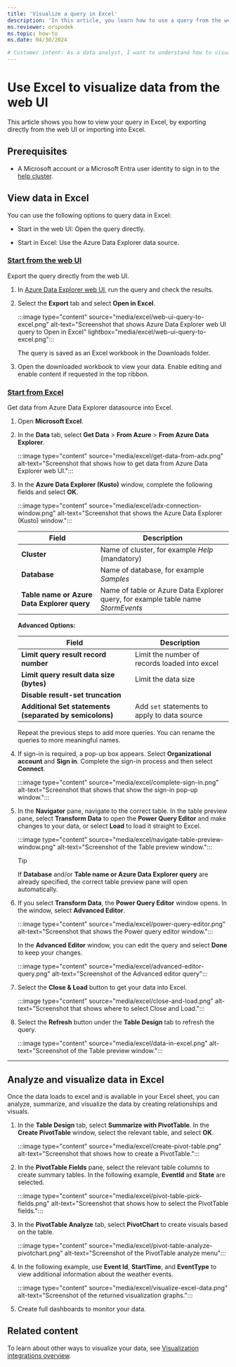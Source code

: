 ```yaml
---
title: 'Visualize a query in Excel'
description: 'In this article, you learn how to use a query from the web UI into Excel, by exporting it directly or by using the native connector in Excel.'
ms.reviewer: orspodek
ms.topic: how-to
ms.date: 04/30/2024

# Customer intent: As a data analyst, I want to understand how to visualize my Azure Data Explorer data in Excel.
---
```


# Use Excel to visualize data from the web UI

This article shows you how to view your query in Excel, by exporting directly from the web UI or importing into Excel.

## Prerequisites

* A Microsoft account or a Microsoft Entra user identity to sign in to the [help cluster](https://dataexplorer.azure.com/clusters/help/databases/Samples).

## View data in Excel

You can use the following options to query data in Excel:

* Start in the web UI: Open the query directly.

* Start in Excel: Use the Azure Data Explorer data source.

### [Start from the web UI](#tab/azure-data-explorer)
Export the query directly from the web UI.

1. In [Azure Data Explorer web UI](https://dataexplorer.azure.com/clusters/help/databases/Samples), run the query and check the results.

1. Select the **Export** tab and select **Open in Excel**.

    :::image type="content" source="media/excel/web-ui-query-to-excel.png" alt-text="Screenshot that shows Azure Data Explorer web UI query to Open in Excel" lightbox="media/excel/web-ui-query-to-excel.png":::

    The query is saved as an Excel workbook in the Downloads folder.

1. Open the downloaded workbook to view your data. Enable editing and enable content if requested in the top ribbon.

### [Start from Excel](#tab/excel)

Get data from Azure Data Explorer datasource into Excel.

1. Open **Microsoft Excel**.

1. In the **Data** tab, select **Get Data** > **From Azure** > **From Azure Data Explorer**.

    :::image type="content" source="media/excel/get-data-from-adx.png" alt-text="Screenshot that shows how to get data from Azure Data Explorer web UI.":::

1. In the **Azure Data Explorer (Kusto)** window, complete the following fields and select **OK**.

    :::image type="content" source="media/excel/adx-connection-window.png" alt-text="Screenshot that shows the Azure Data Explorer (Kusto) window.":::

    |Field   |Description |
    |---------|---------|
    |**Cluster**   |   Name of cluster, for example *Help* (mandatory)      |
    |**Database**     |    Name of database, for example *Samples*      |
    |**Table name or Azure Data Explorer query**    |     Name of table or Azure Data Explorer query, for example table name *StormEvents*    |

    **Advanced Options:**

     |Field   |Description |
    |---------|---------|
    |**Limit query result record number**     |     Limit the number of records loaded into excel  |
    |**Limit query result data size (bytes)**    |    Limit the data size      |
    |**Disable result-set truncation**    |         |
    |**Additional Set statements (separated by semicolons)**    |    Add `set` statements to apply to data source     |

    Repeat the previous steps to add more queries. You can rename the queries to more meaningful names.

1. If sign-in is required, a pop-up box appears. Select **Organizational account** and **Sign in**. Complete the sign-in process and then select **Connect**.

    :::image type="content" source="media/excel/complete-sign-in.png" alt-text="Screenshot that shows that show the sign-in pop-up window.":::

1. In the **Navigator** pane, navigate to the correct table. In the table preview pane, select **Transform Data** to open the **Power Query Editor** and make changes to your data, or select **Load** to load it straight to Excel.

    :::image type="content" source="media/excel/navigate-table-preview-window.png" alt-text="Screenshot of the Table preview window.":::

    > [!TIP]
    > If **Database** and/or **Table name or Azure Data Explorer query** are already specified, the correct table preview pane will open automatically.

1. If you select **Transform Data**, the **Power Query Editor** window opens. In the window, select **Advanced Editor**.

    :::image type="content" source="media/excel/power-query-editor.png" alt-text="Screenshot that shows the Power query editor window.":::

    In the **Advanced Editor** window, you can edit the query and select **Done** to keep your changes.

    :::image type="content" source="media/excel/advanced-editor-query.png" alt-text="Screenshot of the Advanced editor query":::

1. Select the **Close & Load** button to get your data into Excel.

    :::image type="content" source="media/excel/close-and-load.png" alt-text="Screenshot that shows where to select Close and Load.":::

1. Select the **Refresh** button under the **Table Design** tab to refresh the query.

    :::image type="content" source="media/excel/data-in-excel.png" alt-text="Screenshot of the Table preview window.":::

---

## Analyze and visualize data in Excel

Once the data loads to excel and is available in your Excel sheet, you can analyze, summarize, and visualize the data by creating relationships and visuals.

1. In the **Table Design** tab, select **Summarize with PivotTable**. In the **Create PivotTable** window, select the relevant table, and select **OK**.

    :::image type="content" source="media/excel/create-pivot-table.png" alt-text="Screenshot that shows how to create a PivotTable.":::

1. In the **PivotTable Fields** pane, select the relevant table columns to create summary tables. In the following example,  **EventId** and **State** are selected.

    :::image type="content" source="media/excel/pivot-table-pick-fields.png" alt-text="Screenshot that shows how to select the PivotTable fields.":::

1. In the **PivotTable Analyze** tab, select **PivotChart** to create visuals based on the table.

    :::image type="content" source="media/excel/pivot-table-analyze-pivotchart.png" alt-text="Screenshot of the PivotTable analyze menu":::

1. In the following example, use **Event Id**, **StartTime**, and **EventType** to view additional information about the weather events.

    :::image type="content" source="media/excel/visualize-excel-data.png" alt-text="Screenshot of the returned visualization graphs.":::

1. Create full dashboards to monitor your data.

## Related content

To learn about other ways to visualize your data, see [Visualization integrations overview](integrate-visualize-overview.md).
